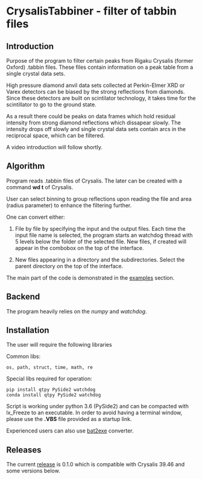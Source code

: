 # CrysalisTabbiner - filter of tabbin files
## Introduction
Purpose of the program to filter certain peaks from Rigaku Crysalis (former Oxford) .tabbin files.
These files contain information on a peak table from a single crystal data sets.

High pressure diamond anvil data sets collected at Perkin-Elmer XRD or Varex detectors 
can be biased by the strong reflections from diamonds. Since these detectors are built on scintilator technology, 
it takes time for the scintillator to go to the ground state.
 
As a result there could be peaks on data frames which hold residual intensity from strong diamond reflections which dissapear slowly.
The intensity drops off slowly and single crystal data sets contain arcs in the reciprocal space, which can be filtered.

A video introduction will follow shortly.

## Algorithm
Program reads .tabbin files of Crysalis.
The later can be created with a command __wd t__ of Crysalis. 

User can select binning to group reflections upon reading the file and area (radius parameter) to enhance the filtering further.

One can convert either:
1. File by file by specifying the input and the output files. 
Each time the input file name is selected, the program starts an watchdog thread with 5 levels below the folder of the selected file.
New files, if created will appear in the combobox on the top of the interface. 

2. New files appearing in a directory and the subdirectories. Select the parent directory on the top of the interface.

The main part of the code is demonstrated in the [examples](CrysalisLibraryExamples/) section.

## Backend
The program heavily relies on the _numpy_ and _watchdog_.

## Installation
The user will require the following libraries

Common libs:
    
    os, path, struct, time, math, re

Special libs required for operation:

    pip install qtpy PySide2 watchdog
    conda install qtpy PySide2 watchdog

Script is working under python 3.6 (PySide2) and can be compacted with lx_Freeze to an executable.
In order to avoid having a terminal window, please use the __.VBS__ file provided as a startup link.

Experienced users can also use [bat2exe]( http://www.f2ko.de/de/b2e.php ) converter.

## Releases
The current [release](releases/) is 0.1.0 which is compatible with Crysalis 39.46 and some versions below.
